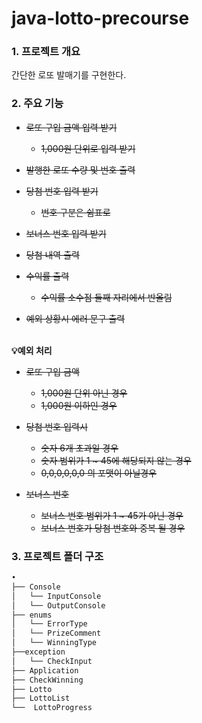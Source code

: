# java-lotto-precourse

### 1. 프로젝트 개요
간단한 로또 발매기를 구현한다.


### 2. 주요 기능
- ~~로또 구입 금액 입력 받기~~
  - ~~1,000원 단위로 입력 받기~~


- ~~발행한 로또 수량 및 번호 출력~~


- ~~당첨 번호 입력 받기~~
  - ~~번호 구분은 쉼표로~~


- ~~보너스 번호 입력 받기~~


- ~~당첨 내역 출력~~


- ~~수익률 출력~~
  - ~~수익률 소수점 둘째 자리에서 반올림~~


- ~~예외 상황시 에러 문구 출력~~

<br/>
<b>💡예외 처리</b>

- ~~로또 구입 금액~~
  - ~~1,000원 단위 아닌 경우~~
  - ~~1,000원 이하인 경우~~

- ~~당첨 번호 입력시~~
  - ~~숫자 6개 초과일 경우~~
  - ~~숫자 범위가 1 ~ 45에 해당되지 않는 경우~~
  - ~~0,0,0,0,0,0 의 포맷이 아닐경우~~


- ~~보너스 번호~~
  - ~~보너스 번호 범위가 1 ~ 45가 아닌 경우~~
  - ~~보너스 번호가 당첨 번호와 중복 될 경우~~


### 3. 프로젝트 폴더 구조

```bash
•
├── Console
│   └── InputConsole
│   └── OutputConsole
├── enums
│   └── ErrorType
│   └── PrizeComment
│   └── WinningType
├──exception
│   └── CheckInput
├── Application
├── CheckWinning
├── Lotto
├── LottoList
└──  LottoProgress
```
